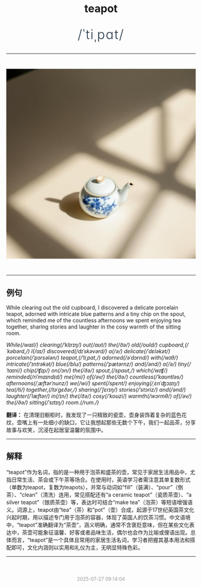 <div align="center">

# teapot

<div style="margin: 30px 0;">
<h1 style="font-size: 2.5em; font-weight: 300; letter-spacing: 2px; margin: 0; color: #2c3e50;">
/ˈtiˌpɑt/
</h1>
</div>

</div>

---

<div align="center" style="margin: 40px 0;">

![teapot](images/teapot.png)

</div>

---

## 例句

While clearing out the old cupboard, I discovered a delicate porcelain teapot, adorned with intricate blue patterns and a tiny chip on the spout, which reminded me of the countless afternoons we spent enjoying tea together, sharing stories and laughter in the cosy warmth of the sitting room.

*While(/waɪl/) clearing(/ˈklɪrɪŋ/) out(/aʊt/) the(/ðə/) old(/oʊld/) cupboard,(/ˈkəbərd,/) I(/aɪ/) discovered(/dɪˈskəvərd/) a(/ə/) delicate(/ˈdɛləkət/) porcelain(/ˈpɔrsələn/) teapot,(/ˈtiˌpɑt,/) adorned(/əˈdɔrnd/) with(/wɪθ/) intricate(/ˈɪntrəkət/) blue(/blu/) patterns(/ˈpætərnz/) and(/ənd/) a(/ə/) tiny(/ˈtaɪni/) chip(/ʧɪp/) on(/ɔn/) the(/ðə/) spout,(/spaʊt,/) which(/wɪʧ/) reminded(/riˈmaɪndɪd/) me(/mi/) of(/əv/) the(/ðə/) countless(/ˈkaʊntləs/) afternoons(/ˌæftərˈnunz/) we(/wi/) spent(/spɛnt/) enjoying(/ˌɛnˈʤɔɪɪŋ/) tea(/ti/) together,(/təˈgɛðər,/) sharing(/ˈʃɛrɪŋ/) stories(/ˈstɔriz/) and(/ənd/) laughter(/ˈlæftər/) in(/ɪn/) the(/ðə/) cosy(/ˈkoʊzi/) warmth(/wɔrmθ/) of(/əv/) the(/ðə/) sitting(/ˈsɪtɪŋ/) room.(/rum./)*

**翻译：** 在清理旧橱柜时，我发现了一只精致的瓷壶，壶身装饰着复杂的蓝色花纹，壶嘴上有一处细小的缺口，它让我想起那些无数个下午，我们一起品茶，分享故事与欢笑，沉浸在起居室温馨的氛围中。

---

## 解释

“teapot”作为名词，指的是一种用于泡茶和盛茶的壶，常见于家居生活用品中，尤指日常生活、茶会或下午茶等场合。在使用时，英语学习者需注意其单复数形式（单数为teapot，复数为teapots），并常与动词如“fill”（装满）、“pour”（倒茶）、“clean”（清洗）连用，常见搭配还有“a ceramic teapot”（瓷质茶壶）、“a silver teapot”（银质茶壶）等，表达时可结合“make tea”（泡茶）等短语增强语义。词源上，teapot由“tea”（茶）和“pot”（壶）合成，起源于17世纪英国茶文化兴起时期，用以描述专门用于泡茶的容器，体现了英国人的饮茶习惯。中文语境中，“teapot”准确翻译为“茶壶”，涵义明确，通常不含褒贬意味，但在某些文化表达中，茶壶可能象征温馨、好客或者品味生活，偶尔也会作为比喻或俚语出现。总体而言，“teapot”是一个具体且常用的家居生活名词，学习者把握其基本用法和搭配即可，文化内涵则以实用和礼仪为主，无明显特殊色彩。


---

<div align="center" style="margin-top: 50px;">
<small style="color: #999; font-size: 0.9em;">2025-07-27 09:14:04</small>
</div>
